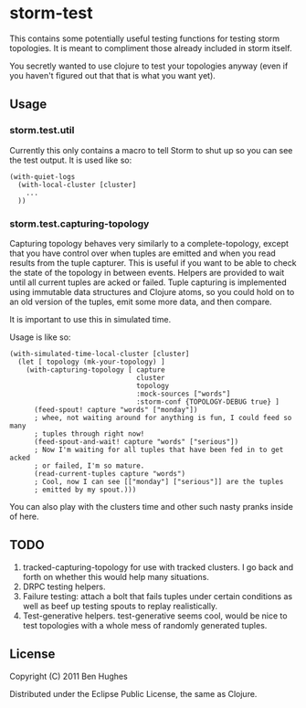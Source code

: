 # storm-test

This contains some potentially useful testing functions for testing storm
topologies.  It is meant to compliment those already included in storm itself.

You secretly wanted to use clojure to test your topologies anyway (even if you
haven't figured out that that is what you want yet).

## Usage

### storm.test.util

Currently this only contains a macro to tell Storm to shut up so you can see
the test output.  It is used like so:

    (with-quiet-logs
      (with-local-cluster [cluster]
        ...
      ))

### storm.test.capturing-topology

Capturing topology behaves very similarly to a complete-topology, except that
you have control over when tuples are emitted and when you read results from
the tuple capturer.  This is useful if you want to be able to check the state
of the topology in between events.  Helpers are provided to wait until all
current tuples are acked or failed.  Tuple capturing is implemented using
immutable data structures and Clojure atoms, so you could hold on to an old
version of the tuples, emit some more data, and then compare.

It is important to use this in simulated time.

Usage is like so:

    (with-simulated-time-local-cluster [cluster]
      (let [ topology (mk-your-topology) ]
        (with-capturing-topology [ capture
                                   cluster
                                   topology
                                   :mock-sources ["words"]
                                   :storm-conf {TOPOLOGY-DEBUG true} ]
          (feed-spout! capture "words" ["monday"])
          ; whee, not waiting around for anything is fun, I could feed so many
          ; tuples through right now!
          (feed-spout-and-wait! capture "words" ["serious"])
          ; Now I'm waiting for all tuples that have been fed in to get acked
          ; or failed, I'm so mature.
          (read-current-tuples capture "words")
          ; Cool, now I can see [["monday"] ["serious"]] are the tuples
          ; emitted by my spout.)))

You can also play with the clusters time and other such nasty pranks inside of
here.

## TODO

1. tracked-capturing-topology for use with tracked clusters.  I go back and
   forth on whether this would help many situations.
2. DRPC testing helpers.
3. Failure testing: attach a bolt that fails tuples under certain conditions
   as well as beef up testing spouts to replay realistically.
4. Test-generative helpers.  test-generative seems cool, would be nice to test
   topologies with a whole mess of randomly generated tuples.

## License

Copyright (C) 2011 Ben Hughes

Distributed under the Eclipse Public License, the same as Clojure.
